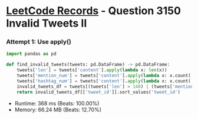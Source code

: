 # [LeetCode Records](../../README.md) - Question 3150 Invalid Tweets II

### Attempt 1: Use apply()
```py
import pandas as pd

def find_invalid_tweets(tweets: pd.DataFrame) -> pd.DataFrame:
    tweets['len'] = tweets['content'].apply(lambda x: len(x))
    tweets['mention_num'] = tweets['content'].apply(lambda x: x.count('@'))
    tweets['hashtag_num'] = tweets['content'].apply(lambda x: x.count('#'))
    invalid_tweets_df = tweets[(tweets['len'] > 140) | (tweets['mention_num'] > 3) | (tweets['hashtag_num'] > 3)]
    return invalid_tweets_df[['tweet_id']].sort_values('tweet_id')
```
- Runtime: 368 ms (Beats: 100.00%)
- Memory: 66.24 MB (Beats: 12.70%)

<br>
